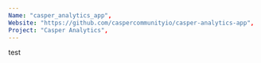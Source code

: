 ```yaml
---
Name: "casper_analytics_app",
Website: "https://github.com/caspercommunityio/casper-analytics-app",
Project: "Casper Analytics",
---
```

<!--lang:en--> 
test
<!--lang:es--] 
test
<!--lang:de--] 
test
<!--lang:fr--] 
test
<!--lang:pl--] 
test
<!--lang:uk--] 
test
[!--lang:*-->  
